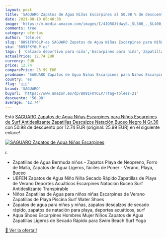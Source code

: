 ```yaml
---
layout: post
title: 'SAGUARO Zapatos de Agua Niñas Escarpines al 50.98 % de descuento'
date: 2021-08-10 06:40:38
image: 'https://m.media-amazon.com/images/I/41QRG3tdwyS._SL500_._SL400_.jpg'
comments: true
category: ofertas
author: 'tole.es'
slug: 'B091FKY6LP-es SAGUARO Zapatos de Agua Niñas Escarpines para Niños...'
sku: 'B091FKY6LP-es'
tags: [ 'Calzado deportivo para niña','Escarpines para niña','Zapatillas y calzado deportivo para niña','Zapatos','Zapatos - Niñas','Zapatos y complementos','saguaro','zapatos', ]
actualPrice: 12.74 EUR
currency: EUR
price: 12.74
comparePrice: 25.99 EUR
prodname: 'SAGUARO Zapatos de Agua Niñas Escarpines para Niños Escarpines de Surf Antideslizante Zapatillas Descalzos Natación Buceo Negro N Gr.36'
country: 'es'
flag: '🇪🇸'
brand: 'SAGUARO'
buyurl: 'https://www.amazon.es/dp/B091FKY6LP/?tag=tolees-21'
descuento: '50.98'
average: '12.74'
---
```


Está [SAGUARO Zapatos de Agua Niñas Escarpines para Niños Escarpines de Surf Antideslizante Zapatillas Descalzos Natación Buceo Negro N Gr.36](https://www.amazon.es/dp/B091FKY6LP/?tag=tolees-21) con 50.98 de descuento por 12.74 EUR (original: 25.99 EUR) en el siguiente enlace!

[![SAGUARO Zapatos de Agua Niñas Escarpines](https://m.media-amazon.com/images/I/41QRG3tdwyS._SL500_._SL400_.jpg)](https://www.amazon.es/dp/B091FKY6LP/?tag=tolees-21)

ℹ️:

- Zapatillas de Agua Bermuda niños - Zapatos Playa de Neopreno, Forro de Malla, Zapatos de Agua Ligeros, fáciles de Poner - Verano, Playa, Buceo
- UBFEN Zapatos de Agua Niño Niña Secado Rápido Zapatillas de Playa de Verano Deportes Acuáticos Escarpines Natación Buceo Surf Antideslizante Transpirable
- Niños Zapatillas de Agua para niños niñas Escarpines de Verano Zapatillas de Playa Piscina Surf Water Shoes
- Zapatos de agua para niños y niñas, zapatos descalzos de secado rápido, zapatos de natación para playa, deportes acuáticos, surf
- Aqua Shoes Escarpines Hombres Mujer Niños Zapatos de Agua Zapatillas Ligeros de Secado Rápido para Swim Beach Surf Yoga

[🛒 Ver la oferta!!](https://www.amazon.es/dp/B091FKY6LP/?tag=tolees-21)
